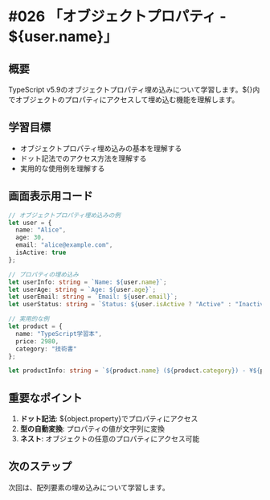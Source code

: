# #026 「オブジェクトプロパティ - ${user.name}」

## 概要
TypeScript v5.9のオブジェクトプロパティ埋め込みについて学習します。${}内でオブジェクトのプロパティにアクセスして埋め込む機能を理解します。

## 学習目標
- オブジェクトプロパティ埋め込みの基本を理解する
- ドット記法でのアクセス方法を理解する
- 実用的な使用例を理解する

## 画面表示用コード

```typescript
// オブジェクトプロパティ埋め込みの例
let user = {
  name: "Alice",
  age: 30,
  email: "alice@example.com",
  isActive: true
};

// プロパティの埋め込み
let userInfo: string = `Name: ${user.name}`;
let userAge: string = `Age: ${user.age}`;
let userEmail: string = `Email: ${user.email}`;
let userStatus: string = `Status: ${user.isActive ? "Active" : "Inactive"}`;

// 実用的な例
let product = {
  name: "TypeScript学習本",
  price: 2980,
  category: "技術書"
};

let productInfo: string = `${product.name} (${product.category}) - ¥${product.price}`;
```

## 重要なポイント
1. **ドット記法**: ${object.property}でプロパティにアクセス
2. **型の自動変換**: プロパティの値が文字列に変換
3. **ネスト**: オブジェクトの任意のプロパティにアクセス可能

## 次のステップ
次回は、配列要素の埋め込みについて学習します。